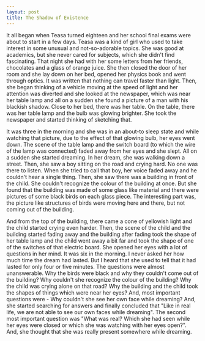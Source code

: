 ```yaml
---
layout: post
title: The Shadow of Existence
---
```

It all began when Teasa turned eighteen and her school final exams were about to start in a few days. Teasa was a kind of girl who used to take interest in some unusual and not-so-adorable topics. She was good at academics, but she never cared for subjects, which she didn't find fascinating. That night she had with her some letters from her friends, chocolates and a glass of orange juice. She then closed the door of her room and she lay down on her bed, opened her physics book and went through optics. It was written that nothing can travel faster than light. Then, she began thinking of a vehicle moving at the speed of light and her attention was diverted and she looked at the newspaper, which was near her table lamp and all on a sudden she found a picture of a man with his blackish shadow. Close to her bed, there was her table. On the table, there was her table lamp and the bulb was glowing brighter. She took the newspaper and started thinking of sketching that.



It was three in the morning and she was in an about-to sleep state and while watching that picture, due to the effect of that glowing bulb, her eyes went down. The scene of the table lamp and the switch board (to which the wire of the lamp was connected) faded away from her eyes and she slept. All on a sudden she started dreaming. In her dream, she was walking down a street. Then, she saw a boy sitting on the road and crying hard. No one was there to listen. When she tried to call that boy, her voice faded away and he couldn't hear a single thing. Then, she saw there was a building in front of the child. She couldn't recognize the colour of the building at once. But she found that the building was made of some glass like material and there were pictures of some black birds on each glass piece. The interesting part was, the picture like structures of birds were moving here and there, but not coming out of the building.

And from the top of the building, there came a cone of yellowish light and the child started crying even harder. Then, the scene of the child and the building started fading away and the building after fading took the shape of her table lamp and the child went away a bit far and took the shape of one of the switches of that electric board. She opened her eyes with a lot of questions in her mind. It was six in the morning. I never asked her how much time the dream had lasted. But I heard that she used to tell that it had lasted for only four or five minutes. The questions were almost unanswerable. Why the birds were black and why they couldn't come out of the building? Why couldn't she recognize the colour of the building? Why the child was crying alone on that road? Why the building and the child took the shapes of things which were near her eyes? And, most important questions were - Why couldn't she see her own face while dreaming? And, she started searching for answers and finally concluded that "Like in real life, we are not able to see our own faces while dreaming". The second most important question was "What was real? Which she had seen while her eyes were closed or which she was watching with her eyes open?". And, she thought that she was really present somewhere while dreaming.
